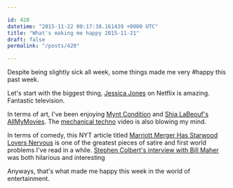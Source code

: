 ```yaml
---

id: 420
datetime: "2015-11-22 00:17:38.161439 +0000 UTC"
title: "What's making me happy 2015-11-21"
draft: false
permalink: "/posts/420"

---
```


Despite being slightly sick all week, some things made me very #happy this past week.

Let's start with the biggest thing, [Jessica Jones](https://en.wikipedia.org/wiki/Jessica_Jones_(TV_series)) on Netflix is amazing. Fantastic television. 

In terms of art, I've been enjoying [Mynt Condition](http://myntcondition.tumblr.com/) and [Shia LaBeouf's AllMyMovies](http://www.theverge.com/2015/11/16/9731856/shia-labeouf-all-my-movies-live-stream). The [mechanical techno](https://www.youtube.com/watch?v=wl1ZrEza7uY&feature=youtu.be) video is also blowing my mind.

In terms of comedy, this NYT article titled [Marriott Merger Has Starwood Lovers Nervous](http://nyti.ms/1Yg3mvT) is one of the greatest pieces of satire and first world problems I've read in a while. [Stephen Colbert's interview with Bill Maher](https://newrepublic.com/minutes/123989/stephen-colbert-and-bill-maher-dont-seem-to-like-each-other-very-much) was both hilarious and interesting

Anyways, that's what made me happy this week in the world of entertainment.
